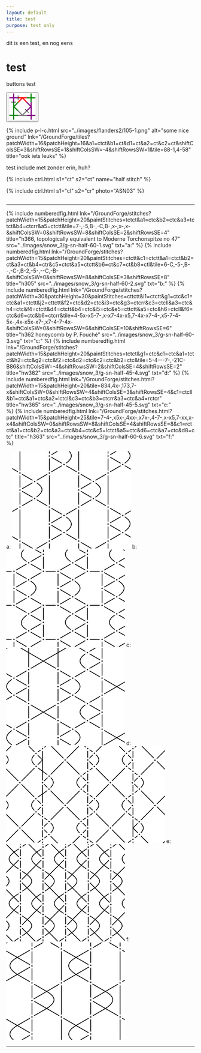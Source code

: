 ```yaml
---
layout: default
title: test
purpose: test only
---
```


dit is een test, en nog eens

<style>
.button
  background-color: blue;
  border: 6px;
  border-color: red;
  color: green;
  padding: 0px;
  cursor: pointer;
  box-shadow: 3px 3px #ebebeb;
}

.button:hover {
  background-color: green;
   
}
  
</style>

# test

buttons test

<a href="../images/flanders2/105-1.png">
<button type="button"><img title="paris fashion" src="../images/flanders2/105-1.png"></button>
</a>  

{% include p-l-c.html
  src="../images/flanders2/105-1.png"
  alt="some nice ground"
  lnk="/GroundForge/tiles?patchWidth=16&patchHeight=16&a1=ctct&b1=ct&d1=ct&a2=ct&c2=ct&shiftColsSE=3&shiftRowsSE=1&shiftColsSW=-4&shiftRowsSW=1&tile=88-1,4-58"
  title="ook iets leuks"
%}  

test include met zonder erin, huh?
<table>
 {% include ctrl.html
  s1="ct"
  s2="ct"
  name="half stitch"
 %} 
    
{% include ctrl.html
  s1="cl"
  s2="cr"
  photo="ASN03"
%} 
</table>

****
{% include numberedfig.html
    lnk="/GroundForge/stitches?patchWidth=15&patchHeight=20&paintStitches=tctct&a1=ctc&b2=ctc&a3=tctct&b4=ctcrr&a5=ctctt&tile=7-,-5,B-,-C,B-,x-,x-,x-&shiftColsSW=0&shiftRowsSW=8&shiftColsSE=2&shiftRowsSE=4"
    title="h366, topologically equivalent to Moderne Torchonspitze no 47"
    src="../images/snow_3/g-sn-half-60-1.svg"
    txt="a:"
%} 
{% include numberedfig.html
    lnk="/GroundForge/stitches?patchWidth=15&patchHeight=20&paintStitches=ctctt&c1=ctctt&a1=ctct&b2=ct&a3=ct&b4=ctr&c5=ctct&a5=ctctt&b6=ct&c7=ct&b8=ctl&tile=6-C,-5-,B--,-C-,B-2,-5-,--C,-B-&shiftColsSW=0&shiftRowsSW=8&shiftColsSE=3&shiftRowsSE=8"
    title="h305"
    src="../images/snow_3/g-sn-half-60-2.svg"
    txt="b:"
%} 
{% include numberedfig.html
    lnk="/GroundForge/stitches?patchWidth=30&patchHeight=30&paintStitches=cttctt&i1=ctctt&g1=ctc&c1=ctc&a1=ctctt&j2=cttctt&f2=ctc&d2=ctc&i3=ctc&g3=ctcrr&c3=ctcll&a3=ctc&h4=ctc&f4=ctctt&d4=ctctt&b4=ctc&i5=ctc&e5=cttctt&a5=ctc&h6=ctcll&f6=ctc&d6=ctc&b6=ctcrr&tile=4-5x-x5-7-,x-x7-4x-x5,7-4x-x7-4-,x5-7-4-5x-,4x-x5x-x7-,x7-4-7-4x-&shiftColsSW=0&shiftRowsSW=6&shiftColsSE=10&shiftRowsSE=6"
    title="h362 honeycomb by P. Fouché"
    src="../images/snow_3/g-sn-half-60-3.svg"
    txt="c:"
%} 
{% include numberedfig.html
    lnk="/GroundForge/stitches?patchWidth=15&patchHeight=20&paintStitches=tctct&g1=ctc&c1=ctc&a1=tctct&h2=ctc&g2=ctc&f2=ctc&d2=ctc&c2=ctc&b2=ctc&tile=5-4---7-,-21C-B86&shiftColsSW=-4&shiftRowsSW=2&shiftColsSE=4&shiftRowsSE=2"
    title="hw362"
    src="../images/snow_3/g-sn-half-45-4.svg"
    txt="d:"
 %} 
{% include numberedfig.html
    lnk="/GroundForge/stitches.html?patchWidth=15&patchHeight=20&tile=834,4x-,173,7-x&shiftColsSW=0&shiftRowsSW=4&shiftColsSE=3&shiftRowsSE=4&c1=ctcll&b1=ctc&a1=ctc&a2=lctcl&c3=ctc&b3=ctcrr&a3=ctc&a4=rctcr"
    title="hw365"
    src="../images/snow_3/g-sn-half-45-5.svg"
    txt="e:"   
 %} 
 {% include numberedfig.html
    lnk="/GroundForge/stitches.html?patchWidth=15&patchHeight=25&tile=7-4-,x5x-,4xx-,x7x-,4-7-,x-x5,7-xx,x-x4&shiftColsSW=0&shiftRowsSW=8&shiftColsSE=4&shiftRowsSE=8&c1=rctct&a1=ctc&b2=ctc&a3=ctc&b4=ctc&c5=lctct&a5=ctc&d6=ctc&a7=ctc&d8=ctc"
    title="h363"
    src="../images/snow_3/g-sn-half-60-6.svg"
    txt="f:"   
 %} 
 <p style="clear: both"></p>
 
<span>a:&nbsp;</span>[![half little snowflake 1][p-sn-half-1]][t-sn-half-1] 
<span>b:&nbsp;</span>[![half little snowflake 2][p-sn-half-2]][t-sn-half-2] 
<span>c:&nbsp;</span>[![half little snowflake 3][p-sn-half-3]][t-sn-half-3] 
<span>d:&nbsp;</span>[![half little snowflake 4][p-sn-half-4]][t-sn-half-4] 
<span>e:&nbsp;</span>[![half little snowflake 5][p-sn-half-5]][t-sn-half-5] 
<span>f:&nbsp;</span>[![half little snowflake 6][p-sn-half-6]][t-sn-half-6] 
<p style="clear: both"></p>


[p-sn-half-1]: ../images/snow_3/g-sn-half-60-1.svg "h366, topologically equivalent to Moderne Torchonspitze no 47"
[p-sn-half-2]: ../images/snow_3/g-sn-half-60-2.svg "h305"
[p-sn-half-3]: ../images/snow_3/g-sn-half-60-3.svg "h362 honeycomb by P. Fouché"
[p-sn-half-4]: ../images/snow_3/g-sn-half-45-4.svg "hw362"
[p-sn-half-5]: ../images/snow_3/g-sn-half-45-5.svg "hw365"
[p-sn-half-6]: ../images/snow_3/g-sn-half-60-6.svg "hw363"


[t-sn-half-1]: /GroundForge/stitches?patchWidth=15&patchHeight=20&paintStitches=tctct&a1=ctc&b2=ctc&a3=tctct&b4=ctcrr&a5=ctctt&tile=7-,-5,B-,-C,B-,x-,x-,x-&shiftColsSW=0&shiftRowsSW=8&shiftColsSE=2&shiftRowsSE=4

[t-sn-half-2]: /GroundForge/stitches?patchWidth=15&patchHeight=20&paintStitches=ctctt&c1=ctctt&a1=ctct&b2=ct&a3=ct&b4=ctr&c5=ctct&a5=ctctt&b6=ct&c7=ct&b8=ctl&tile=6-C,-5-,B--,-C-,B-2,-5-,--C,-B-&shiftColsSW=0&shiftRowsSW=8&shiftColsSE=3&shiftRowsSE=8

[t-sn-half-3]: /GroundForge/stitches?patchWidth=30&patchHeight=30&paintStitches=cttctt&i1=ctctt&g1=ctc&c1=ctc&a1=ctctt&j2=cttctt&f2=ctc&d2=ctc&i3=ctc&g3=ctcrr&c3=ctcll&a3=ctc&h4=ctc&f4=ctctt&d4=ctctt&b4=ctc&i5=ctc&e5=cttctt&a5=ctc&h6=ctcll&f6=ctc&d6=ctc&b6=ctcrr&tile=4-5x-x5-7-,x-x7-4x-x5,7-4x-x7-4-,x5-7-4-5x-,4x-x5x-x7-,x7-4-7-4x-&shiftColsSW=0&shiftRowsSW=6&shiftColsSE=10&shiftRowsSE=6

[t-sn-half-4]: /GroundForge/stitches?patchWidth=15&patchHeight=20&paintStitches=tctct&g1=ctc&c1=ctc&a1=tctct&h2=ctc&g2=ctc&f2=ctc&d2=ctc&c2=ctc&b2=ctc&tile=5-4---7-,-21C-B86&shiftColsSW=-4&shiftRowsSW=2&shiftColsSE=4&shiftRowsSE=2     

[t-sn-half-5]: /GroundForge/stitches.html?patchWidth=15&patchHeight=20&tile=834,4x-,173,7-x&shiftColsSW=0&shiftRowsSW=4&shiftColsSE=3&shiftRowsSE=4&c1=ctcll&b1=ctc&a1=ctc&a2=lctcl&c3=ctc&b3=ctcrr&a3=ctc&a4=rctcr

[t-sn-half-6]: /GroundForge/stitches.html?patchWidth=15&patchHeight=25&tile=7-4-,x5x-,4xx-,x7x-,4-7-,x-x5,7-xx,x-x4&shiftColsSW=0&shiftRowsSW=8&shiftColsSE=4&shiftRowsSE=8&c1=rctct&a1=ctc&b2=ctc&a3=ctc&b4=ctc&c5=lctct&a5=ctc&d6=ctc&a7=ctc&d8=ctc

[page-little]: ../docs/snowflakes#half-little-snowflake



***



[p-paris-lcr]: ../images/flanders2/105-1.png.png            

